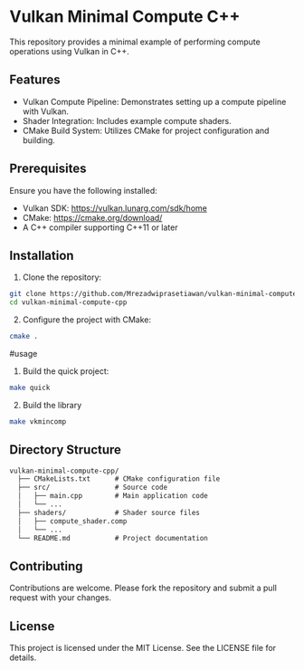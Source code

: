 # Vulkan Minimal Compute C++

This repository provides a minimal example of performing compute operations using Vulkan in C++.

## Features

- Vulkan Compute Pipeline: Demonstrates setting up a compute pipeline with Vulkan.
- Shader Integration: Includes example compute shaders.
- CMake Build System: Utilizes CMake for project configuration and building.

## Prerequisites

Ensure you have the following installed:

- Vulkan SDK: https://vulkan.lunarg.com/sdk/home
- CMake: https://cmake.org/download/
- A C++ compiler supporting C++11 or later

## Installation

1. Clone the repository:

```bash
git clone https://github.com/Mrezadwiprasetiawan/vulkan-minimal-compute-cpp.git
cd vulkan-minimal-compute-cpp
```

2. Configure the project with CMake:
```bash
cmake .
```

#usage
1. Build the quick project:
```bash
make quick
```
2. Build the library
```bash
make vkmincomp
```

## Directory Structure
```txt
vulkan-minimal-compute-cpp/
  ├── CMakeLists.txt      # CMake configuration file
  ├── src/                # Source code
  │   ├── main.cpp        # Main application code
  │   └── ...
  ├── shaders/            # Shader source files
  │   ├── compute_shader.comp
  │   └── ...
  └── README.md           # Project documentation
```
## Contributing

Contributions are welcome. Please fork the repository and submit a pull request with your changes.

## License

This project is licensed under the MIT License. See the LICENSE file for details.
